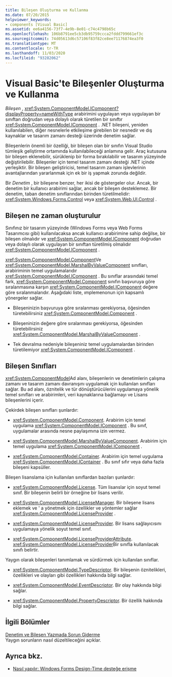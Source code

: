 ```yaml
---
title: Bileşen Oluşturma ve Kullanma
ms.date: 07/20/2015
helpviewer_keywords:
- components [Visual Basic]
ms.assetid: ee6a4156-73f7-4e9b-8e01-c74c4798b65c
ms.openlocfilehash: 106b8791ee5cb3db95759ccca2fddd799661ef3c
ms.sourcegitcommit: 74d05613d6c57106f83f82ce8ee71176874ea3f0
ms.translationtype: MT
ms.contentlocale: tr-TR
ms.lasthandoff: 11/03/2020
ms.locfileid: "93282062"
---
```

# <a name="creating-and-using-components-in-visual-basic"></a>Visual Basic'te Bileşenler Oluşturma ve Kullanma

*Bileşen* , <xref:System.ComponentModel.IComponent?displayProperty=nameWithType> arabirimini uygulayan veya uygulayan bir sınıftan doğrudan veya dolaylı olarak türetilen bir sınıftır <xref:System.ComponentModel.IComponent> . .NET bileşeni, yeniden kullanılabilen, diğer nesnelerle etkileşime girebilen bir nesnedir ve dış kaynaklar ve tasarım zamanı desteği üzerinde denetim sağlar.  
  
 Bileşenlerin önemli bir özelliği, bir bileşen olan bir sınıfın Visual Studio tümleşik geliştirme ortamında kullanılabileceği anlamına gelir. Araç kutusuna bir bileşen eklenebilir, sürüklenip bir forma bırakılabilir ve tasarım yüzeyinde değiştirilebilir. Bileşenler için temel tasarım zamanı desteği .NET içinde yerleşiktir. Bir bileşen geliştiricisi, temel tasarım zamanı işlevlerinin avantajlarından yararlanmak için ek bir iş yapmak zorunda değildir.  
  
 Bir *Denetim* , bir bileşene benzer, her ikisi de göstergeler olur. Ancak, bir denetim bir kullanıcı arabirimi sağlar, ancak bir bileşen desteklemez. Bir denetim, taban denetim sınıflarından birinden türetilmelidir: <xref:System.Windows.Forms.Control> veya <xref:System.Web.UI.Control> .  
  
## <a name="when-to-create-a-component"></a>Bileşen ne zaman oluşturulur  

 Sınıfınız bir tasarım yüzeyinde (Windows Forms veya Web Forms Tasarımcısı gibi) kullanılacaksa ancak kullanıcı arabirimine sahip değilse, bir bileşen olmalıdır ve <xref:System.ComponentModel.IComponent> doğrudan veya dolaylı olarak uygulayan bir sınıftan türetilmiş olmalıdır <xref:System.ComponentModel.IComponent> .  
  
 <xref:System.ComponentModel.Component>Ve <xref:System.ComponentModel.MarshalByValueComponent> sınıfları, arabiriminin temel uygulamalarıdır <xref:System.ComponentModel.IComponent> . Bu sınıflar arasındaki temel fark, <xref:System.ComponentModel.Component> sınıfın başvuruya göre sıralanmasına karşın <xref:System.ComponentModel.IComponent> değere göre sıralanmalarıdır. Aşağıdaki liste, ımplemenonun için kapsamlı yönergeler sağlar.  
  
- Bileşeninizin başvuruya göre sıralanması gerekiyorsa, öğesinden türetebilirsiniz <xref:System.ComponentModel.Component> .  
  
- Bileşeninizin değere göre sıralanması gerekiyorsa, öğesinden türetebilirsiniz <xref:System.ComponentModel.MarshalByValueComponent> .  
  
- Tek devralma nedeniyle bileşeniniz temel uygulamalardan birinden türetilemiyor <xref:System.ComponentModel.IComponent> .  
  
## <a name="component-classes"></a>Bileşen Sınıfları  

 <xref:System.ComponentModel>Ad alanı, bileşenlerin ve denetimlerin çalışma zamanı ve tasarım zamanı davranışını uygulamak için kullanılan sınıfları sağlar. Bu ad alanı, öznitelik ve tür dönüştürücülerini uygulamaya yönelik temel sınıfları ve arabirimleri, veri kaynaklarına bağlamayı ve Lisans bileşenlerini içerir.  
  
 Çekirdek bileşen sınıfları şunlardır:  
  
- <xref:System.ComponentModel.Component>. Arabirim için temel uygulama <xref:System.ComponentModel.IComponent> . Bu sınıf, uygulamalar arasında nesne paylaşımına izin vermez.  
  
- <xref:System.ComponentModel.MarshalByValueComponent>. Arabirim için temel uygulama <xref:System.ComponentModel.IComponent> .  
  
- <xref:System.ComponentModel.Container>. Arabirim için temel uygulama <xref:System.ComponentModel.IContainer> . Bu sınıf sıfır veya daha fazla bileşeni kapsüller.  
  
 Bileşen lisanslama için kullanılan sınıflardan bazıları şunlardır:  
  
- <xref:System.ComponentModel.License>. Tüm lisanslar için soyut temel sınıf. Bir bileşenin belirli bir örneğine bir lisans verilir.  
  
- <xref:System.ComponentModel.LicenseManager>. Bir bileşene lisans eklemek ve ' a yönetmek için özellikler ve yöntemler sağlar <xref:System.ComponentModel.LicenseProvider> .  
  
- <xref:System.ComponentModel.LicenseProvider>. Bir lisans sağlayıcısını uygulamaya yönelik soyut temel sınıf.  
  
- <xref:System.ComponentModel.LicenseProviderAttribute>. <xref:System.ComponentModel.LicenseProvider>Bir sınıfla kullanılacak sınıfı belirtir.  
  
 Yaygın olarak bileşenleri tanımlamak ve sürdürmek için kullanılan sınıflar.  
  
- <xref:System.ComponentModel.TypeDescriptor>. Bir bileşenin öznitelikleri, özellikleri ve olayları gibi özellikleri hakkında bilgi sağlar.  
  
- <xref:System.ComponentModel.EventDescriptor>. Bir olay hakkında bilgi sağlar.  
  
- <xref:System.ComponentModel.PropertyDescriptor>. Bir özellik hakkında bilgi sağlar.  
  
## <a name="related-sections"></a>İlgili Bölümler  

 [Denetim ve Bileşen Yazmada Sorun Giderme](/dotnet/desktop/winforms/controls/troubleshooting-control-and-component-authoring)  
 Yaygın sorunların nasıl düzeltileceğini açıklar.  
  
## <a name="see-also"></a>Ayrıca bkz.

- [Nasıl yapılır: Windows Forms Design-Time desteğe erişme](/dotnet/desktop/winforms/controls/developing-windows-forms-controls-at-design-time)
